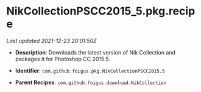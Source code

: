 # NikCollectionPSCC2015_5.pkg.recipe

_Last updated 2021-12-23 20:01:50Z_

- **Description**: Downloads the latest version of Nik Collection and packages it for Photoshop CC 2015.5.

- **Identifier**: `com.github.foigus.pkg.NikCollectionPSCC2015.5`

- **Parent Recipes**: `com.github.foigus.download.NikCollection`
